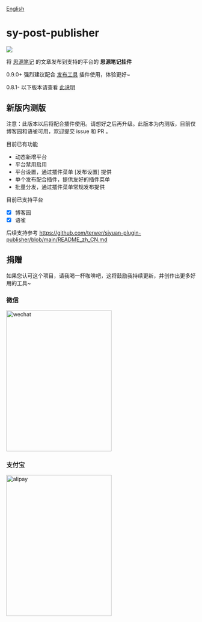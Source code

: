 [English](README.md)

# sy-post-publisher

![](https://img1.terwer.space/api/public/202212181125714.png)

将 [思源笔记](https://github.com/siyuan-note/siyuan) 的文章发布到支持的平台的 **思源笔记挂件**

0.9.0+ 强烈建议配合 [发布工具](https://github.com/terwer/siyuan-plugin-publisher) 插件使用，体验更好~

0.8.1- 以下版本请查看 [此说明](./README_0_8_1_zh_CN.md)

## 新版内测版

注意：此版本以后将配合插件使用。请想好之后再升级。此版本为内测版，目前仅博客园和语雀可用，欢迎提交 issue 和 PR 。

目前已有功能

- 动态新增平台
- 平台禁用启用
- 平台设置，通过插件菜单 [发布设置] 提供
- 单个发布配合插件，提供友好的插件菜单
- 批量分发，通过插件菜单常规发布提供

目前已支持平台

- [X] 博客园
- [X] 语雀

后续支持参考 https://github.com/terwer/siyuan-plugin-publisher/blob/main/README_zh_CN.md

## 捐赠

如果您认可这个项目，请我喝一杯咖啡吧，这将鼓励我持续更新，并创作出更多好用的工具~

### 微信

<div>
<img src="https://static-rs-terwer.oss-cn-beijing.aliyuncs.com/donate/wechat.jpg" alt="wechat" style="width:280px;height:375px;" />
</div>

### 支付宝

<div>
<img src="https://static-rs-terwer.oss-cn-beijing.aliyuncs.com/donate/alipay.jpg" alt="alipay" style="width:280px;height:375px;" />
</div>